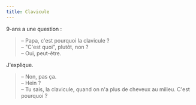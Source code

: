 ```yaml
---
title: Clavicule
---
```


9-ans a une question :

> – Papa, c'est pourquoi la clavicule ?  
> – "C'est quoi", plutôt, non ?  
> – Oui, peut-être.

J'explique.

> – Non, pas ça.  
> – Hein ?  
> – Tu sais, la clavicule, quand on n'a plus de cheveux au milieu. C'est pourquoi ?
